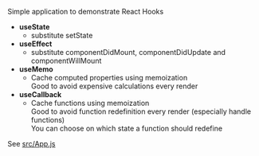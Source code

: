Simple application to demonstrate React Hooks
* __useState__
    * substitute setState
* __useEffect__
    * substitute componentDidMount, componentDidUpdate and componentWillMount
* __useMemo__
    * Cache computed properties using memoization  
    Good to avoid expensive calculations every render
* __useCallback__
    * Cache functions using memoization  
    Good to avoid function redefinition every render (especially handle functions)  
    You can choose on which state a function should redefine

See [src/App.js](https://github.com/emanuelhfarias/react-hooks/blob/master/src/App.js)

